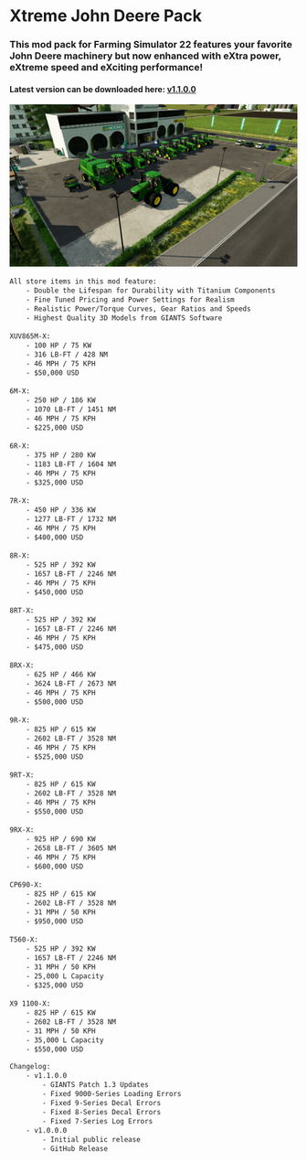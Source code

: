 # Xtreme John Deere Pack
### This mod pack for Farming Simulator 22 features your favorite John Deere machinery but now enhanced with eXtra power, eXtreme speed and eXciting performance! 

#### Latest version can be downloaded here: [v1.1.0.0](https://falkkor.io/FS22_xtremeJohnDeerePack.zip)

![Xtreme John Deere Pack Screenshot](/screenshots/xtreme_johndeere_screen1.jpg)

```
All store items in this mod feature: 
    - Double the Lifespan for Durability with Titanium Components
    - Fine Tuned Pricing and Power Settings for Realism
    - Realistic Power/Torque Curves, Gear Ratios and Speeds
    - Highest Quality 3D Models from GIANTS Software

XUV865M-X: 
    - 100 HP / 75 KW
    - 316 LB-FT / 428 NM
    - 46 MPH / 75 KPH
    - $50,000 USD

6M-X: 
    - 250 HP / 186 KW
    - 1070 LB-FT / 1451 NM
    - 46 MPH / 75 KPH
    - $225,000 USD

6R-X: 
    - 375 HP / 280 KW
    - 1183 LB-FT / 1604 NM
    - 46 MPH / 75 KPH 
    - $325,000 USD

7R-X: 
    - 450 HP / 336 KW
    - 1277 LB-FT / 1732 NM
    - 46 MPH / 75 KPH 
    - $400,000 USD

8R-X: 
    - 525 HP / 392 KW
    - 1657 LB-FT / 2246 NM
    - 46 MPH / 75 KPH 
    - $450,000 USD

8RT-X: 
    - 525 HP / 392 KW
    - 1657 LB-FT / 2246 NM
    - 46 MPH / 75 KPH 
    - $475,000 USD

8RX-X: 
    - 625 HP / 466 KW
    - 3624 LB-FT / 2673 NM
    - 46 MPH / 75 KPH 
    - $500,000 USD

9R-X: 
    - 825 HP / 615 KW
    - 2602 LB-FT / 3528 NM
    - 46 MPH / 75 KPH 
    - $525,000 USD

9RT-X: 
    - 825 HP / 615 KW
    - 2602 LB-FT / 3528 NM
    - 46 MPH / 75 KPH 
    - $550,000 USD

9RX-X: 
    - 925 HP / 690 KW
    - 2658 LB-FT / 3605 NM
    - 46 MPH / 75 KPH 
    - $600,000 USD

CP690-X: 
    - 825 HP / 615 KW
    - 2602 LB-FT / 3528 NM
    - 31 MPH / 50 KPH 
    - $950,000 USD

T560-X: 
    - 525 HP / 392 KW
    - 1657 LB-FT / 2246 NM
    - 31 MPH / 50 KPH 
    - 25,000 L Capacity
    - $325,000 USD

X9 1100-X: 
    - 825 HP / 615 KW
    - 2602 LB-FT / 3528 NM
    - 31 MPH / 50 KPH 
    - 35,000 L Capacity
    - $550,000 USD
```

```
Changelog:
    - v1.1.0.0
        - GIANTS Patch 1.3 Updates
        - Fixed 9000-Series Loading Errors
        - Fixed 9-Series Decal Errors
        - Fixed 8-Series Decal Errors
        - Fixed 7-Series Log Errors
    - v1.0.0.0 
        - Initial public release
        - GitHub Release
```
